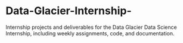 # Data-Glacier-Internship-
Internship projects and deliverables for the Data Glacier Data Science Internship, including weekly assignments, code, and documentation.
